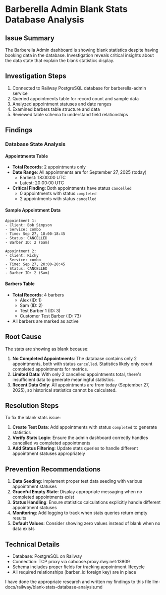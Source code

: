 # Barberella Admin Blank Stats Database Analysis

## Issue Summary
The Barberella Admin dashboard is showing blank statistics despite having booking data in the database. Investigation reveals critical insights about the data state that explain the blank statistics display.

## Investigation Steps
1. Connected to Railway PostgreSQL database for barberella-admin service
2. Queried appointments table for record count and sample data
3. Analyzed appointment statuses and date ranges
4. Examined barbers table structure and data
5. Reviewed table schema to understand field relationships

## Findings

### Database State Analysis

#### Appointments Table
- **Total Records**: 2 appointments only
- **Date Range**: All appointments are for September 27, 2025 (today)
  - Earliest: 18:00:00 UTC
  - Latest: 20:00:00 UTC
- **Critical Finding**: Both appointments have status `cancelled`
  - 0 appointments with status `completed`
  - 2 appointments with status `cancelled`

#### Sample Appointment Data
```
Appointment 1:
- Client: Bob Simpson
- Service: combo
- Time: Sep 27, 18:00-18:45
- Status: CANCELLED
- Barber ID: 2 (Sam)

Appointment 2:
- Client: Ricky
- Service: combo
- Time: Sep 27, 20:00-20:45
- Status: CANCELLED
- Barber ID: 2 (Sam)
```

#### Barbers Table
- **Total Records**: 4 barbers
  - Alex (ID: 1)
  - Sam (ID: 2)
  - Test Barber 1 (ID: 3)
  - Customer Test Barber (ID: 73)
- All barbers are marked as active

## Root Cause
The stats are showing as blank because:
1. **No Completed Appointments**: The database contains only 2 appointments, both with status `cancelled`. Statistics likely only count completed appointments for metrics.
2. **Limited Data**: With only 2 cancelled appointments total, there's insufficient data to generate meaningful statistics.
3. **Recent Data Only**: All appointments are from today (September 27, 2025), so historical statistics cannot be calculated.

## Resolution Steps
To fix the blank stats issue:
1. **Create Test Data**: Add appointments with status `completed` to generate statistics
2. **Verify Stats Logic**: Ensure the admin dashboard correctly handles cancelled vs completed appointments
3. **Add Status Filtering**: Update stats queries to handle different appointment statuses appropriately

## Prevention Recommendations
1. **Data Seeding**: Implement proper test data seeding with various appointment statuses
2. **Graceful Empty State**: Display appropriate messaging when no completed appointments exist
3. **Status Handling**: Ensure statistics calculations explicitly handle different appointment statuses
4. **Monitoring**: Add logging to track when stats queries return empty results
5. **Default Values**: Consider showing zero values instead of blank when no data exists

## Technical Details
- Database: PostgreSQL on Railway
- Connection: TCP proxy via caboose.proxy.rlwy.net:13809
- Schema includes proper fields for tracking appointment lifecycle
- All required relationships (barber_id foreign key) are in place

I have done the appropriate research and written my findings to this file llm-docs/railway/blank-stats-database-analysis.md